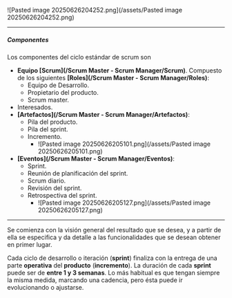 ![Pasted image 20250626204252.png](/assets/Pasted image 20250626204252.png)
****
##### **Componentes**
Los componentes del ciclo estándar de scrum son

- **Equipo [Scrum](/Scrum Master - Scrum Manager/Scrum)**. Compuesto de los siguientes **[Roles](/Scrum Master - Scrum Manager/Roles)**:
	- Equipo de Desarrollo.
	- Propietario del producto.
	- Scrum master.
- Interesados.
- **[Artefactos](/Scrum Master - Scrum Manager/Artefactos)**:
	- Pila del producto.
	- Pila del sprint. 
	- Incremento.
		- ![Pasted image 20250626205101.png](/assets/Pasted image 20250626205101.png)
- **[Eventos](/Scrum Master - Scrum Manager/Eventos)**:
	- Sprint.  
	- Reunión de planificación del sprint.  
	- Scrum diario. 
	- Revisión del sprint.  
	- Retrospectiva del sprint.
		- ![Pasted image 20250626205127.png](/assets/Pasted image 20250626205127.png)
****
Se comienza con la visión general del resultado que se desea, y a partir de ella se especifica y da detalle a las funcionalidades que se desean obtener en primer lugar. 

Cada ciclo de desarrollo o iteración (**sprint**) finaliza con la entrega de una parte **operativa** del **producto** (**incremento**). La duración de cada **sprint** puede ser de **entre 1 y 3 semanas**. Lo más habitual es que tengan siempre la misma medida, marcando una cadencia, pero ésta puede ir evolucionando o ajustarse.